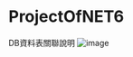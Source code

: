 # ProjectOfNET6

DB資料表關聯說明
![image](https://www.notion.so/TS-c9a86cbce9b24463a4372c41768055d1?pvs=4#ab76defeb78741e5a426c6e52507a4ba)
